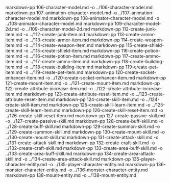 markdown-pp 106-character-model.md -o ../106-character-model.md
markdown-pp 107-animation-character-model.md -o ../107-animation-character-model.md
markdown-pp 108-animator-character-model.md -o ../108-animator-character-model.md
markdown-pp 109-character-model-2d.md -o ../109-character-model-2d.md
markdown-pp 112-create-junk-item.md -o ../112-create-junk-item.md
markdown-pp 113-create-armor-item.md -o ../113-create-armor-item.md
markdown-pp 114-create-weapon-item.md -o ../114-create-weapon-item.md
markdown-pp 115-create-shield-item.md -o ../115-create-shield-item.md
markdown-pp 116-create-potion-item.md -o ../116-create-potion-item.md
markdown-pp 117-create-ammo-item.md -o ../117-create-ammo-item.md
markdown-pp 118-create-building-item.md -o ../118-create-building-item.md
markdown-pp 119-create-pet-item.md -o ../119-create-pet-item.md
markdown-pp 120-create-socket-enhancer-item.md -o ../120-create-socket-enhancer-item.md
markdown-pp 121-create-mount-item.md -o ../121-create-mount-item.md
markdown-pp 122-create-attribute-increase-item.md -o ../122-create-attribute-increase-item.md
markdown-pp 123-create-attribute-reset-item.md -o ../123-create-attribute-reset-item.md
markdown-pp 124-create-skill-item.md -o ../124-create-skill-item.md
markdown-pp 125-create-skill-learn-item.md -o ../125-create-skill-learn-item.md
markdown-pp 126-create-skill-reset-item.md -o ../126-create-skill-reset-item.md
markdown-pp 127-create-passive-skill.md -o ../127-create-passive-skill.md
markdown-pp 128-create-buff-skill.md -o ../128-create-buff-skill.md
markdown-pp 129-create-summon-skill.md -o ../129-create-summon-skill.md
markdown-pp 130-create-mount-skill.md -o ../130-create-mount-skill.md
markdown-pp 131-create-attack-skill.md -o ../131-create-attack-skill.md
markdown-pp 132-create-craft-skill.md -o ../132-create-craft-skill.md
markdown-pp 133-create-area-buff-skill.md -o ../133-create-area-buff-skill.md
markdown-pp 134-create-area-attack-skill.md -o ../134-create-area-attack-skill.md
markdown-pp 135-player-character-entity.md -o ../135-player-character-entity.md
markdown-pp 136-monster-character-entity.md -o ../136-monster-character-entity.md
markdown-pp 138-mount-entity.md -o ../138-mount-entity.md
